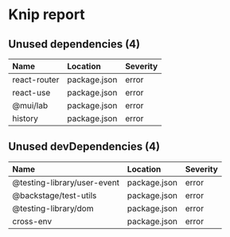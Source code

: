 # Knip report

## Unused dependencies (4)

| Name         | Location     | Severity |
| :----------- | :----------- | :------- |
| react-router | package.json | error    |
| react-use    | package.json | error    |
| @mui/lab     | package.json | error    |
| history      | package.json | error    |

## Unused devDependencies (4)

| Name                        | Location     | Severity |
| :-------------------------- | :----------- | :------- |
| @testing-library/user-event | package.json | error    |
| @backstage/test-utils       | package.json | error    |
| @testing-library/dom        | package.json | error    |
| cross-env                   | package.json | error    |
